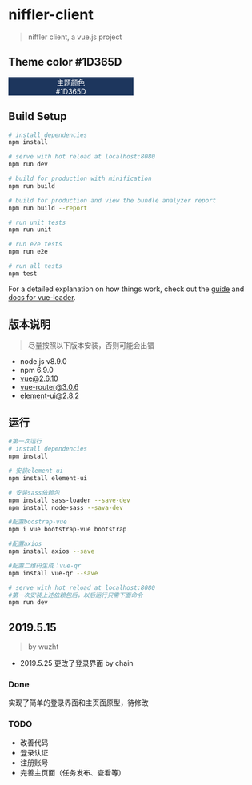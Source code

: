 # niffler-client

> niffler client, a vue.js project

## Theme color \#1D365D

<div style="background-color: #1D365D; width: 250px; color: white; text-align:center;">主题颜色<br>#1D365D</div>

## Build Setup

``` bash
# install dependencies
npm install

# serve with hot reload at localhost:8080
npm run dev

# build for production with minification
npm run build

# build for production and view the bundle analyzer report
npm run build --report

# run unit tests
npm run unit

# run e2e tests
npm run e2e

# run all tests
npm test
```

For a detailed explanation on how things work, check out the [guide](http://vuejs-templates.github.io/webpack/) and [docs for vue-loader](http://vuejs.github.io/vue-loader).



## 版本说明

> 尽量按照以下版本安装，否则可能会出错

- node.js v8.9.0
- npm 6.9.0
- vue@2.6.10
- vue-router@3.0.6
- element-ui@2.8.2



## 运行

```bash
#第一次运行
# install dependencies
npm install

# 安装element-ui
npm install element-ui

# 安装sass依赖包
npm install sass-loader --save-dev
npm install node-sass --sava-dev

#配置boostrap-vue
npm i vue bootstrap-vue bootstrap

#配置axios
npm install axios --save

#配置二维码生成：vue-qr
npm install vue-qr --save

# serve with hot reload at localhost:8080
#第一次安装上述依赖包后，以后运行只需下面命令
npm run dev
```





## 2019.5.15

> by wuzht

- 2019.5.25 更改了登录界面 by chain

### Done

实现了简单的登录界面和主页面原型，待修改

### TODO

* 改善代码
* 登录认证
* 注册账号
* 完善主页面（任务发布、查看等）